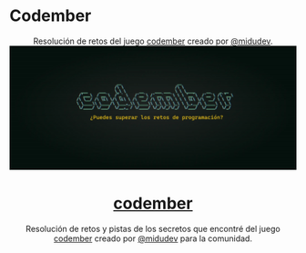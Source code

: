 # Codember
<div align="center">

Resolución de retos del juego [codember](https://codember.dev/) creado por [@midudev](https://github.com/midudev/).
![Codember](./img/codember.webp)

# [codember](https://codember.dev)

Resolución de retos y pistas de los secretos que encontré del juego [codember](https://codember.dev/) creado por [@midudev](https://github.com/midudev/) para la comunidad.

</div>